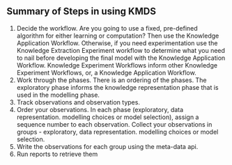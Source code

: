 ## Summary of Steps in using KMDS

1. Decide the workflow. Are you going to use a fixed, pre-defined algorithm for either learning or computation? Then use the Knowledge Application Workflow. Otherwise, if you need experimentation use the Knowledge Extraction Experiment workflow to determine what you need to nail before developing the final model with the Knowledge Application Workflow. Knowledge Experiment Workflows inform other Knowledge Experiment Workflows, or, a Knowledge Application Workflow.
3. Work through the phases. There is an ordering of the phases. The exploratory phase informs the knowledge representation phase that is used in the modelling phase.
4. Track observations and observation types.
5. Order your observations. In each phase (exploratory, data representation. modelling choices or model selection), assign a sequence number to each observation. Collect your observations in groups - exploratory, data representation. modelling choices or model selection.
6. Write the observations for each group using the meta-data api.
7. Run reports to retrieve them
